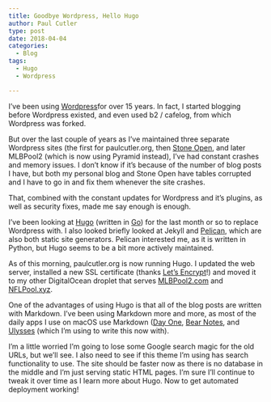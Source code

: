 ```yaml
---
title: Goodbye Wordpress, Hello Hugo
author: Paul Cutler
type: post
date: 2018-04-04
categories:
  - Blog
tags:
  - Hugo
  - Wordpress

---
```



I’ve been using [Wordpress](https://www.wordpress.org)for over 15 years.  In fact, I started blogging before Wordpress existed, and even used b2 / cafelog, from which Wordpress was forked.

But over the last couple of years as I’ve maintained three separate Wordpress sites (the first for paulcutler.org, then [Stone Open](http://www.stoneopen.com), and later MLBPool2 (which is now using Pyramid instead), I’ve had constant crashes and memory issues.  I don’t know if it’s because of the number of blog posts I have, but both my personal blog and Stone Open have tables corrupted and I have to go in and fix them whenever the site crashes.

That, combined with the constant updates for Wordpress and it’s plugins, as well as security fixes, made me say enough is enough.

I’ve been looking at [Hugo](https://gohugo.io) (written in [Go](https://golang.org/)) for the last month or so to replace Wordpress with.  I also looked briefly looked at Jekyll and [Pelican](https://blog.getpelican.com/), which are also both static site generators.  Pelican interested me, as it is written in Python, but Hugo seems to be a bit more actively maintained.

As of this morning, paulcutler.org is now running Hugo.  I updated the web server, installed a new SSL certificate (thanks [Let’s Encrypt](https://letsencrypt.org/)!) and moved it to my other DigitalOcean droplet that serves [MLBPool2.com](https://mlbpool2.com) and [NFLPool.xyz](https://nflpool.xyz).

One of the advantages of using Hugo is that all of the blog posts are written with Markdown.  I’ve been using Markdown more and more, as most of the daily apps I use on macOS use Markdown ([Day One](https://dayoneapp.com), [Bear Notes](https://bear-writer.com), and [Ulysses](https://www.ulyssesapp.com) (which I’m using to write this now with).  

I’m a little worried I’m going to lose some Google search magic for the old URLs, but we’ll see.  I also need to see if this theme I’m using has search functionality to use.  The site should be faster now as there is no database in the middle and I’m just serving static HTML pages.  I’m sure I’ll continue to tweak it over time as I learn more about Hugo.  Now to get automated deployment working!